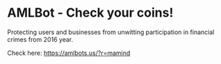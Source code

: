 # AMLBot - Check your coins!
Protecting users and businesses from unwitting participation in financial crimes from 2016 year.

Check here: https://amlbots.us/?r=mamind
